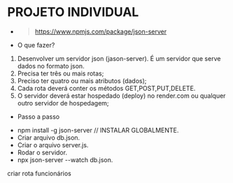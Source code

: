 # PROJETO INDIVIDUAL
- > https://www.npmjs.com/package/json-server

* O que fazer?
1. Desenvolver um servidor json (jason-server). É um servidor que serve dados no formato json.
2. Precisa ter três ou mais rotas;
3. Preciso ter quatro ou mais atributos (dados);
4. Cada rota deverá conter os métodos GET,POST,PUT,DELETE.
5. O servidor deverá estar hospedado (deploy) no render.com ou qualquer outro servidor de hospedagem;

* Passo a passo

- npm install -g json-server // INSTALAR GLOBALMENTE.
- Criar arquivo db.json.
- Criar o arquivo server.js.
- Rodar o servidor.
- npx json-server --watch db.json.

criar rota funcionários

